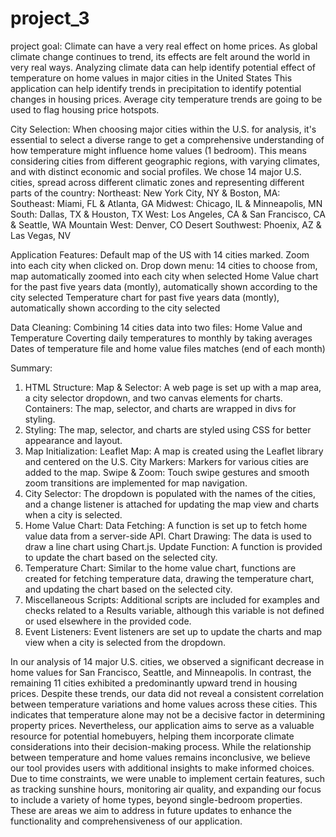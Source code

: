 # project_3

project goal:
Climate can have a very real effect on home prices. As global climate change continues to trend, its effects are felt around the world in very real ways. Analyzing climate data can help identify potential effect of temperature on home values in major cities in the United States
This application can help identify trends in precipitation to identify potential changes in housing prices. Average city temperature trends are going to be used to flag housing price hotspots. 

City Selection:
When choosing major cities within the U.S. for analysis, it's essential to select a diverse range to get a comprehensive understanding of how temperature might influence home values (1 bedroom). This means considering cities from different geographic regions, with varying climates, and with distinct economic and social profiles.
We chose 14 major U.S. cities, spread across different climatic zones and representing different parts of the country:
Northeast:  New York City, NY & Boston, MA: 
Southeast: Miami, FL & Atlanta, GA
Midwest: Chicago, IL & Minneapolis, MN
South: Dallas, TX & Houston, TX
West: Los Angeles, CA & San Francisco, CA & Seattle, WA
Mountain West: Denver, CO
Desert Southwest: Phoenix, AZ & Las Vegas, NV

Application Features:
Default map of the US with 14 cities marked. Zoom into each city when clicked on. 
Drop down menu: 14 cities to choose from, map automatically zoomed into each city when selected
Home Value chart for the past five years data (montly), automatically shown according to the city selected
Temperature chart for past five years data (montly), automatically shown according to the city selected

Data Cleaning:
Combining 14 cities data into two files: Home Value and Temperature
Coverting daily temperatures to monthly by taking averages
Dates of temperature file and home value files matches (end of each month)

Summary:
1. HTML Structure:
Map & Selector: A web page is set up with a map area, a city selector dropdown, and two canvas elements for charts.
Containers: The map, selector, and charts are wrapped in divs for styling.
2. Styling:
The map, selector, and charts are styled using CSS for better appearance and layout.
3. Map Initialization:
Leaflet Map: A map is created using the Leaflet library and centered on the U.S.
City Markers: Markers for various cities are added to the map.
Swipe & Zoom: Touch swipe gestures and smooth zoom transitions are implemented for map navigation.
4. City Selector:
The dropdown is populated with the names of the cities, and a change listener is attached for updating the map view and charts when a city is selected.
5. Home Value Chart:
Data Fetching: A function is set up to fetch home value data from a server-side API.
Chart Drawing: The data is used to draw a line chart using Chart.js.
Update Function: A function is provided to update the chart based on the selected city.
6. Temperature Chart:
Similar to the home value chart, functions are created for fetching temperature data, drawing the temperature chart, and updating the chart based on the selected city.
7. Miscellaneous Scripts:
Additional scripts are included for examples and checks related to a Results variable, although this variable is not defined or used elsewhere in the provided code.
8. Event Listeners:
Event listeners are set up to update the charts and map view when a city is selected from the dropdown.

In our analysis of 14 major U.S. cities, we observed a significant decrease in home values for San Francisco, Seattle, and Minneapolis. In contrast, the remaining 11 cities exhibited a predominantly upward trend in housing prices. Despite these trends, our data did not reveal a consistent correlation between temperature variations and home values across these cities. This indicates that temperature alone may not be a decisive factor in determining property prices.
Nevertheless, our application aims to serve as a valuable resource for potential homebuyers, helping them incorporate climate considerations into their decision-making process. While the relationship between temperature and home values remains inconclusive, we believe our tool provides users with additional insights to make informed choices.
Due to time constraints, we were unable to implement certain features, such as tracking sunshine hours, monitoring air quality, and expanding our focus to include a variety of home types, beyond single-bedroom properties. These are areas we aim to address in future updates to enhance the functionality and comprehensiveness of our application.

